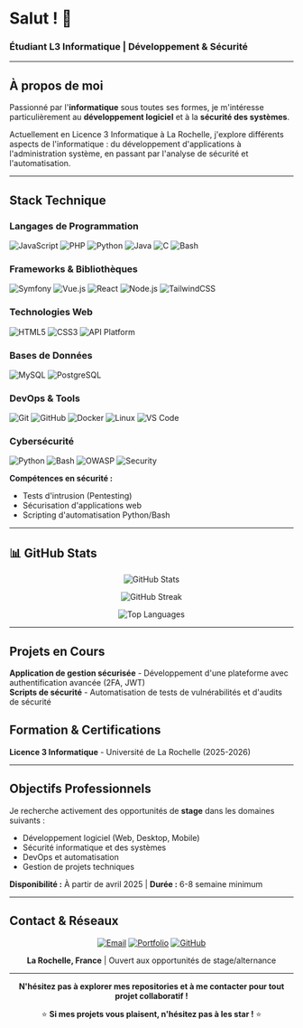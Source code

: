 # Salut ! 👋

### Étudiant L3 Informatique | Développement & Sécurité

---

## À propos de moi

Passionné par l'**informatique** sous toutes ses formes, je m'intéresse particulièrement au **développement logiciel** et à la **sécurité des systèmes**.

Actuellement en Licence 3 Informatique à La Rochelle, j'explore différents aspects de l'informatique : du développement d'applications à l'administration système, en passant par l'analyse de sécurité et l'automatisation.


---

## Stack Technique

### Langages de Programmation
![JavaScript](https://img.shields.io/badge/JavaScript-F7DF1E?style=for-the-badge&logo=javascript&logoColor=black)
![PHP](https://img.shields.io/badge/PHP-777BB4?style=for-the-badge&logo=php&logoColor=white)
![Python](https://img.shields.io/badge/Python-3776AB?style=for-the-badge&logo=python&logoColor=white)
![Java](https://img.shields.io/badge/Java-007396?style=for-the-badge&logo=java&logoColor=white)
![C](https://img.shields.io/badge/C-A8B9CC?style=for-the-badge&logo=c&logoColor=black)
![Bash](https://img.shields.io/badge/Bash-4EAA25?style=for-the-badge&logo=gnu-bash&logoColor=white)

### Frameworks & Bibliothèques
![Symfony](https://img.shields.io/badge/Symfony-000000?style=for-the-badge&logo=symfony&logoColor=white)
![Vue.js](https://img.shields.io/badge/Vue.js-4FC08D?style=for-the-badge&logo=vue.js&logoColor=white)
![React](https://img.shields.io/badge/React-61DAFB?style=for-the-badge&logo=react&logoColor=black)
![Node.js](https://img.shields.io/badge/Node.js-339933?style=for-the-badge&logo=node.js&logoColor=white)
![TailwindCSS](https://img.shields.io/badge/Tailwind_CSS-38B2AC?style=for-the-badge&logo=tailwind-css&logoColor=white)

### Technologies Web
![HTML5](https://img.shields.io/badge/HTML5-E34F26?style=for-the-badge&logo=html5&logoColor=white)
![CSS3](https://img.shields.io/badge/CSS3-1572B6?style=for-the-badge&logo=css3&logoColor=white)
![API Platform](https://img.shields.io/badge/API_Platform-38A3A5?style=for-the-badge&logo=api&logoColor=white)

### Bases de Données
![MySQL](https://img.shields.io/badge/MySQL-4479A1?style=for-the-badge&logo=mysql&logoColor=white)
![PostgreSQL](https://img.shields.io/badge/PostgreSQL-336791?style=for-the-badge&logo=postgresql&logoColor=white)

### DevOps & Tools
![Git](https://img.shields.io/badge/Git-F05032?style=for-the-badge&logo=git&logoColor=white)
![GitHub](https://img.shields.io/badge/GitHub-181717?style=for-the-badge&logo=github&logoColor=white)
![Docker](https://img.shields.io/badge/Docker-2496ED?style=for-the-badge&logo=docker&logoColor=white)
![Linux](https://img.shields.io/badge/Linux-FCC624?style=for-the-badge&logo=linux&logoColor=black)
![VS Code](https://img.shields.io/badge/VS_Code-007ACC?style=for-the-badge&logo=visual-studio-code&logoColor=white)

### Cybersécurité
![Python](https://img.shields.io/badge/Python-3776AB?style=for-the-badge&logo=python&logoColor=white)
![Bash](https://img.shields.io/badge/Bash-4EAA25?style=for-the-badge&logo=gnu-bash&logoColor=white)
![OWASP](https://img.shields.io/badge/OWASP-000000?style=for-the-badge&logo=owasp&logoColor=white)
![Security](https://img.shields.io/badge/Security-FF6B6B?style=for-the-badge&logo=security&logoColor=white)

**Compétences en sécurité :**
- Tests d'intrusion (Pentesting)
- Sécurisation d'applications web
- Scripting d'automatisation Python/Bash
---

## 📊 GitHub Stats

<div align="center">
  
![GitHub Stats](https://github-readme-stats.vercel.app/api?username=dadal560&show_icons=true&theme=radical&hide_border=true&bg_color=0d1117&include_all_commits=true&count_private=true)

![GitHub Streak](https://github-readme-streak-stats.herokuapp.com/?user=dadal560&theme=radical&hide_border=true&background=0d1117)

![Top Languages](https://github-readme-stats.vercel.app/api/top-langs/?username=dadal560&layout=compact&theme=radical&hide_border=true&bg_color=0d1117&langs_count=8)

</div>

---

## Projets en Cours

**Application de gestion sécurisée** - Développement d'une plateforme avec authentification avancée (2FA, JWT)  
**Scripts de sécurité** - Automatisation de tests de vulnérabilités et d'audits de sécurité  


## Formation & Certifications

**Licence 3 Informatique** - Université de La Rochelle (2025-2026) 

---

##  Objectifs Professionnels

Je recherche activement des opportunités de **stage** dans les domaines suivants :
- Développement logiciel (Web, Desktop, Mobile)
- Sécurité informatique et des systèmes
- DevOps et automatisation
- Gestion de projets techniques

**Disponibilité :** À partir de avril 2025 | **Durée :** 6-8 semaine minimum

---

## Contact & Réseaux

<div align="center">

[![Email](https://img.shields.io/badge/Email-D14836?style=for-the-badge&logo=gmail&logoColor=white)](mailto:gwen.henry56@gmail.com)
[![Portfolio](https://img.shields.io/badge/Portfolio-000000?style=for-the-badge&logo=vercel&logoColor=white)](http://gwendalhenry.fr/)
[![GitHub](https://img.shields.io/badge/GitHub-181717?style=for-the-badge&logo=github&logoColor=white)](https://github.com/dadal560)

 **La Rochelle, France** | Ouvert aux opportunités de stage/alternance

</div>


---

<div align="center">
  
**N'hésitez pas à explorer mes repositories et à me contacter pour tout projet collaboratif !**

⭐ **Si mes projets vous plaisent, n'hésitez pas à les star !** ⭐

</div>
